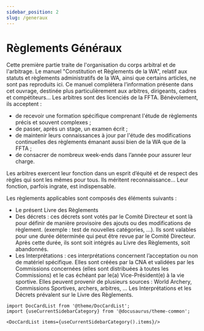 ```yaml
---
sidebar_position: 2
slug: /generaux
---
```


# Règlements Généraux

Cette première partie traite de l'organisation du corps arbitral et de l'arbitrage. Le manuel "Constitution et
Règlements de la WA", relatif aux statuts et règlements administratifs de la WA, ainsi que certains articles,
ne sont pas reproduits ici. Ce manuel complétera l’information présente dans cet ouvrage, destinée plus
particulièrement aux arbitres, dirigeants, cadres et compétiteurs…
Les arbitres sont des licenciés de la FFTA. Bénévolement, ils acceptent :

- de recevoir une formation spécifique comprenant l'étude de règlements précis et souvent complexes ;
- de passer, après un stage, un examen écrit ;
- de maintenir leurs connaissances à jour par l'étude des modifications continuelles des règlements
  émanant aussi bien de la WA que de la FFTA ;
- de consacrer de nombreux week-ends dans l’année pour assurer leur charge.

Les arbitres exercent leur fonction dans un esprit d’équité et de respect des règles qui sont les mêmes
pour tous. Ils méritent reconnaissance… Leur fonction, parfois ingrate, est indispensable.

Les règlements applicables sont composés des éléments suivants :

- Le présent Livre des Règlements
- Des décrets : ces décrets sont votés par le Comité Directeur et sont là pour définir de manière
  provisoire des ajouts ou des modifications de règlement. (exemple : test de nouvelles catégories, …). Ils
  sont valables pour une durée déterminée qui peut être revue par le Comité Directeur. Après cette
  durée, ils sont soit intégrés au Livre des Règlements, soit abandonnés.
- Les Interprétations : ces interprétations concernent l’acceptation ou non de matériel spécifique. Elles
  sont créées par la CNA et validées par les Commissions concernées (elles sont distribuées à toutes
  les Commissions) et le cas échéant par le(a) Vice-Président(e) à la vie sportive. Elles peuvent provenir
  de plusieurs sources : World Archery, Commissions Sportives, archers, arbitres, …
  Les Interprétations et les Décrets prévalent sur le Livre des Règlements.

```mdx-code-block
import DocCardList from '@theme/DocCardList';
import {useCurrentSidebarCategory} from '@docusaurus/theme-common';

<DocCardList items={useCurrentSidebarCategory().items}/>
```
